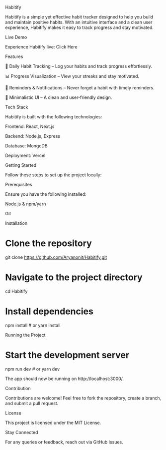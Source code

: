 Habitify

Habitify is a simple yet effective habit tracker designed to help you build and maintain positive habits. With an intuitive interface and a clean user experience, Habitify makes it easy to track progress and stay motivated.

Live Demo

Experience Habitify live: Click Here

Features

📅 Daily Habit Tracking – Log your habits and track progress effortlessly.

📊 Progress Visualization – View your streaks and stay motivated.

🔔 Reminders & Notifications – Never forget a habit with timely reminders.

🎯 Minimalistic UI – A clean and user-friendly design.

Tech Stack

Habitify is built with the following technologies:

Frontend: React, Next.js

Backend: Node.js, Express

Database: MongoDB

Deployment: Vercel

Getting Started

Follow these steps to set up the project locally:

Prerequisites

Ensure you have the following installed:

Node.js & npm/yarn

Git

Installation

# Clone the repository
git clone https://github.com/Aryanonit/Habitify.git

# Navigate to the project directory
cd Habitify

# Install dependencies
npm install  # or yarn install

Running the Project

# Start the development server
npm run dev  # or yarn dev

The app should now be running on http://localhost:3000/.

Contribution

Contributions are welcome! Feel free to fork the repository, create a branch, and submit a pull request.

License

This project is licensed under the MIT License.

Stay Connected

For any queries or feedback, reach out via GitHub Issues.
